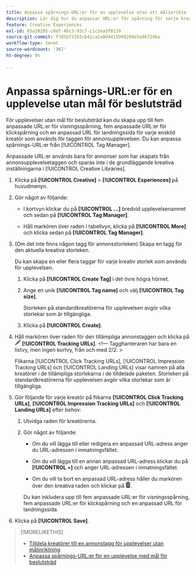 ```yaml
---
title: Anpassa spårnings-URL:er för en upplevelse utan att målinrikta
description: Lär dig hur du anpassar URL:er för spårning för varje kreatör i en upplevelse utan målgruppsanpassning för beslutsträd.
feature: Creative Experiences
exl-id: 03a10285-c0df-4bc3-92c7-c1c2ea3f8129
source-git-commit: f7d5bf3193cb41ca2a0d4415998209e5a9b724ba
workflow-type: tm+mt
source-wordcount: '367'
ht-degree: 0%

---
```


# Anpassa spårnings-URL:er för en upplevelse utan mål för beslutsträd

För upplevelser utan mål för beslutsträd kan du skapa upp till fem anpassade URL:er för visningsspårning, fem anpassade URL:er för klickspårning och en anpassad URL för landningssida för varje enskild kreatör som används för taggen för annonsupplevelsen. Du kan anpassa spårnings-URL:er från [!UICONTROL Tag Manager].

Anpassade URL:er används bara för annonser som har skapats från annonsupplevelsetaggen och sparas inte i de grundläggande kreativa inställningarna i [!UICONTROL Creative Libraries].

1. Klicka på **[!UICONTROL Creative]** > **[!UICONTROL Experiences]** på huvudmenyn.

1. Gör något av följande:

   * I kortvyn klickar du på **[!UICONTROL ...]** bredvid upplevelsenamnet och sedan på **[!UICONTROL Tag Manager]**.

   * Håll markören över raden i tabellvyn, klicka på **[!UICONTROL More]** och klicka sedan på **[!UICONTROL Tag Manager]**.

1. (Om det inte finns någon tagg för annonsstorleken) Skapa en tagg för den aktuella kreativa storleken.

   Du kan skapa en eller flera taggar för varje kreativ storlek som används för upplevelsen.

   1. Klicka på **[!UICONTROL Create Tag]** i det övre högra hörnet.

   1. Ange en unik **[!UICONTROL Tag name]** och välj **[!UICONTROL Tag size]**.

      Storleken på standardkreatörerna för upplevelsen avgör vilka storlekar som är tillgängliga.

   1. Klicka på **[!UICONTROL Create]**.

1. Håll markören över raden för den tillämpliga annonstaggen och klicka på ![Redigera spårnings-URL:er](/help/creative/assets/edit-gray.png "Redigera spårnings-URL:er") **[!UICONTROL Tracking URLs]**. <!-- For targeted experiences, this is "EDIT Tracking URLs" -->&lt;!— Tagghanteraren har bara en listvy, men ingen kortvy, från och med 2/2. >

   Flikarna [!UICONTROL Click Tracking URLs], [!UICONTROL Impression Tracking URLs] och [!UICONTROL Landing URLs] visar namnen på alla kreatörer i de tillämpliga storlekarna i de tilldelade paketen. Storleken på standardkreatörerna för upplevelsen avgör vilka storlekar som är tillgängliga.<!-- There's no distinct "Creative Sizes" setting. -->

1. Gör följande för varje kreatör på flikarna **[!UICONTROL Click Tracking URLs]**, **[!UICONTROL Impression Tracking URLs]** och **[!UICONTROL Landing URLs]** efter behov:

   1. Utvidga raden för kreatörerna.

   1. Gör något av följande:

      * Om du vill lägga till eller redigera en anpassad URL-adress anger du URL-adressen i inmatningsfältet.

      * Om du vill lägga till en annan anpassad URL-adress klickar du på **[!UICONTROL +]** och anger URL-adressen i inmatningsfältet.

      * Om du vill ta bort en anpassad URL-adress håller du markören över den kreativa raden och klickar på ![Ta bort](/help/creative/assets/delete.png "Ta bort").

      Du kan inkludera upp till fem anpassade URL:er för visningsspårning, fem anpassade URL:er för klickspårning och en anpassad URL för landningssida.

1. Klicka på **[!UICONTROL Save]**.

>[!MORELIKETHIS]
>
>* [Tilldela kreatörer till en annonstagg för upplevelser utan målinriktning](experience-tag-assign-creatives.md)
>* [Anpassa spårnings-URL:er för en upplevelse med mål för beslutsträd](experience-tracking-urls-targeting.md)
